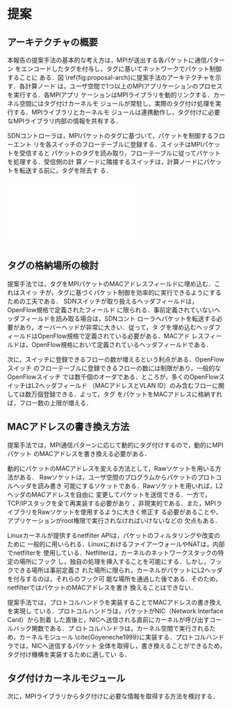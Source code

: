# 提案

## アーキテクチャの概要

本報告の提案手法の基本的な考え方は，MPIが送出する各パケットに通信パターン
をエンコードしたタグを付与し，タグに基いてネットワークでパケット制御することに
ある．図 \ref{fig:proposal-arch}に提案手法のアーキテクチャを示す．各計算ノード
は，ユーザ空間で1つ以上のMPIアプリケーションのプロセスを実行する．各MPIアプリ
ケーションはMPIライブラリを動的リンクする．カーネル空間にはタグ付けカーネルモ
ジュールが常駐し，実際のタグ付け処理を実行する．MPIライブラリとカーネルモ
ジュールは連携動作し，タグ付けに必要なMPIライブラリ内部の情報を共有する．

SDNコントローラは，MPIパケットのタグに基づいて，パケットを制御するフローエント
リを各スイッチのフローテーブルに登録する．スイッチはMPIパケットを受信すると
パケットのタグを読み取り，フローテーブルに従ってパケットを処理する．受信側の計
算ノードに隣接するスイッチは，計算ノードにパケットを転送する前に，タグを除去す
る．

![提案手法の全体像の概要\label{fig:proposal-arch}](proposal-arch.pdf)

## タグの格納場所の検討

提案手法では，タグをMPIパケットのMACアドレスフィールドに埋め込む．これはスイッ
チが，タグに基づくパケット制御を効率的に実行できるようにするための工夫である．
SDNスイッチが取り扱えるヘッダフィールドは，OpenFlow規格で定義されたフィールド
に限られる．事前定義されていないヘッダフィールドを読み取る場合は，SDNコント
ローラへパケットを転送する必要があり，オーバーヘッドが非常に大きい．従って，タ
グを埋め込むヘッダフィールドはOpenFlow規格で定義されている必要がある．MACアド
レスフィールドは，OpenFlow規格において定義されているヘッダフィールドである．

次に，スイッチに登録できるフローの数が増えるという利点がある．OpenFlowスイッチ
のフローテーブルに登録できるフローの数には制限があり，一般的なOpenFlowスイッチ
では数千個のオーダである．ところが，多くのOpenFlowスイッチはL2ヘッダフィールド
（MACアドレスとVLAN ID）のみ含むフローに関しては数万個登録できる．よって，タグ
をパケットをMACアドレスに格納すれば，フロー数の上限が増える．

## MACアドレスの書き換え方法

提案手法では，MPI通信パターンに応じて動的にタグ付けするので，動的にMPIパケット
のMACアドレスを書き換える必要がある．

動的にパケットのMACアドレスを変える方法として，Rawソケットを用いる方法がある．
Rawソケットは，ユーザ空間のプログラムからパケットのプロトコルヘッダを読み書き
可能にするソケットである．Rawソケットを用いれば，L2ヘッダのMACアドレスを自由に
変更してパケットを送信できる．一方で，TCP/IPスタックを全て再実装する必要があり
，非現実的である．また，MPIライブラリをRawソケットを使用するように大きく修正す
る必要があることや，アプリケーションがroot権限で実行されなければいけないなどの
欠点もある．

Linuxカーネルが提供するnetfilter APIは，パケットのフィルタリングや改変のために
一般的に用いられる．LinuxにおけるファイアーウォールやNATは，内部でnetfilterを
使用している．Netfilterは，カーネルのネットワークスタックの特定の場所にフック
し，独自の処理を挿入することを可能にする．しかし，フックできる場所は事前定義さ
れた場所に限られ，カーネルがパケットにL2ヘッダを付与するのは，それらのフック可
能な場所を通過した後である．そのため，netfilterではパケットのMACアドレスを書き
換えることはできない．

提案手法では，プロトコルハンドラを実装することでMACアドレスの書き換えを実現し
ている．プロトコルハンドラは，パケットがNIC（Network Interface Card）から到着
した直後と，NICへ送信される直前にカーネルが呼び出すコールバック関数である．プ
ロトコルハンドラは，カーネル空間で実行されるため，カーネルモジュール
\cite{Goyeneche1999}に実装する．プロトコルハンドラでは，NICへ送信するパケット
全体を取得し，書き換えることができるため，タグ付け機構を実装するために適してい
る．

## タグ付けカーネルモジュール

次に，MPIライブラリからタグ付けに必要な情報を取得する方法を検討する．

